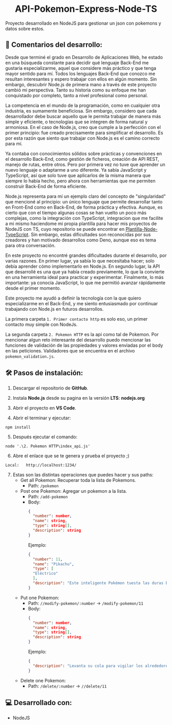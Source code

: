 <h1 align="center" id="title">API-Pokemon-Express-Node-TS</h1>

Proyecto desarrollado en NodeJS para gestionar un json con pokemons y datos sobre estos.

## 📖 Comentarios del desarrollo:

Desde que terminé el grado en Desarrollo de Aplicaciones Web, he estado en una búsqueda constante para decidir qué lenguaje Back-End me gustaría especializarme, aquel que considere más práctico y que tenga mayor sentido para mí. Todos los lenguajes Back-End que conozco me resultan interesantes y espero trabajar con ellos en algún momento. Sin embargo, descubrir Node.js de primera mano a través de este proyecto cambió mi perspectiva. Tanto su historia como su enfoque me han conquistado por completo, tanto a nivel profesional como personal.

La competencia en el mundo de la programación, como en cualquier otra industria, es sumamente beneficiosa. Sin embargo, considero que cada desarrollador debe buscar aquello que le permita trabajar de manera más simple y eficiente, o tecnologías que se integren de forma natural y armoniosa. En el caso de Node.js, creo que cumple a la perfección con el primer principio: fue creado precisamente para simplificar el desarrollo. Es por esta razón que siento que trabajar con Node.js es el camino correcto para mí.

Ya contaba con conocimientos sólidos sobre prácticas y convenciones en el desarrollo Back-End, como gestión de ficheros, creación de API REST, manejo de rutas, entre otros. Pero por primera vez no tuve que aprender un nuevo lenguaje o adaptarme a uno diferente. Ya sabía JavaScript y TypeScript, así que solo tuve que aplicarlos de la misma manera que siempre lo había hecho, pero ahora con herramientas que me permiten construir Back-End de forma eficiente.

Node.js representa para mí un ejemplo claro del concepto de "singularidad" que mencioné al principio: un único lenguaje que permite desarrollar tanto en Front-End como en Back-End, de forma práctica y efectiva. Aunque, es cierto que con el tiempo algunas cosas se han vuelto un poco más complejas, como la integración con TypeScript, integracion que me facilite a mi mismo haciendome mi propia plantilla para hacer mis proyectos de NodeJS con TS, cuyo repositorio se puede encontrar en [Plantilla-Node-TypeScript](https://github.com/m0usedev/Plantilla-Node-TypeScript). Sin embargo, estas dificultades son reconocidas por sus creadores y han motivado desarrollos como Deno, aunque eso es tema para otra conversación.

En este proyecto no encontré grandes dificultades durante el desarrollo, por varias razones. En primer lugar, ya sabía lo que necesitaba hacer; solo debía aprender cómo implementarlo en Node.js. En segundo lugar, la API que desarrollé es una que ya había creado previamente, lo que la convierte en una herramienta ideal para practicar y experimentar. Finalmente, lo más importante: ya conocía JavaScript, lo que me permitió avanzar rápidamente desde el primer momento.

Este proyecto me ayudó a definir la tecnología con la que quiero especializarme en el Back-End, y me siento entusiasmado por continuar trabajando con Node.js en futuros desarrollos.

La primera carpeta `1. Primer contacto http` es solo eso, un primer contacto muy simple con NodeJs.

La segunda carpeta `2. Pokemon HTTP` es la api como tal de Pokemon. Por mencionar algun reto interesante del desarrollo puedo mencionar las funciones de validación de las propiedades y valores enviadas por el body en las peticiones. Validadores que se encuentra en el archivo `pokemon_validation.js`.

## 🛠️ Pasos de instalación:

1. Descargar el repositorio de **GitHub**.

2. Instala **Node.js** desde su pagina en la versión **LTS**: **nodejs.org**

3. Abrir el proyecto en **VS Code**.

4. Abrir el terminar y ejecutar:

```
npm install
```

5. Después ejecutar el comando: 

```
node '.\2. Pokemon HTTP\index_api.js'
```

6. Abre el enlace que se te genera y prueba el proyecto ;)

```
Local:   http://localhost:1234/
```

7. Estas son las distintas operaciones que puedes hacer y sus paths:
   - Get all Pokemon: Recuperar toda la lista de Pokemons.
     - Path: `/pokemon`
   - Post one Pokemon: Agregar un pokemon a la lista.
     - Path: `/add-pokemon`
     - Body:
         ```json
         {
           "number": number,
           "name": string,
           "type": string[],
           "description": string
         }
         ```
         Ejemplo:
         ```json
         {
           "number": 11,
           "name": "Pikachu",
           "type": [
           "Eléctrico"
           ],
           "description": "Este inteligente Pokémon tuesta las duras bayas con electricidad para hacerlas más comestibles."
         }
         ```
   - Put one Pokemon:
     - Path: `//modify-pokemon/:number` -> `/modify-pokemon/11`
     - Body:
         ```json
         {
           "number": number,
           "name": string,
           "type": string[],
           "description": string
         }
         ```
         Ejemplo:
         ```json
         {
           "description": "Levanta su cola para vigilar los alrededores. A veces, puede ser alcanzado por un rayo en esa pose."
         }
         ```
   - Delete one Pokemon:
     - Path: `/delete/:number` -> `//delete/11`
  
## 💻 Desarrollado con:

- NodeJS
